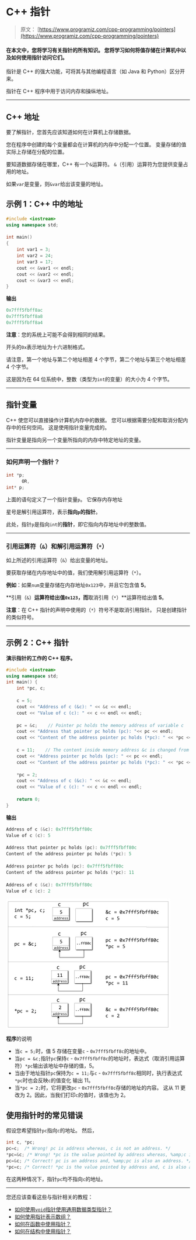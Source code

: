 # C++ 指针

> 原文： [https://www.programiz.com/cpp-programming/pointers](https://www.programiz.com/cpp-programming/pointers)

#### 在本文中，您将学习有关指针的所有知识。 您将学习如何将值存储在计算机中以及如何使用指针访问它们。

指针是 C++ 的强大功能，可将其与其他编程语言（如 Java 和 Python）区分开来。

指针在 C++ 程序中用于访问内存和操纵地址。

* * *

## C++ 地址

要了解指针，您首先应该知道如何在计算机上存储数据。

您在程序中创建的每个变量都会在计算机的内存中分配一个位置。 变量存储的值实际上存储在分配的位置。

要知道数据存储在哪里，C++ 有一个`&`运算符。 `&`（引用）运算符为您提供变量占用的地址。

如果`var`是变量，则`&var`给出该变量的地址。

## 示例 1：C++ 中的地址

```cpp
#include <iostream>
using namespace std;

int main()
{
    int var1 = 3;
    int var2 = 24;
    int var3 = 17;
    cout << &var1 << endl;
    cout << &var2 << endl;
    cout << &var3 << endl;
}
```

**输出**

```cpp
0x7fff5fbff8ac
0x7fff5fbff8a8
0x7fff5fbff8a4 
```

**注意**：您的系统上可能不会得到相同的结果。

开头的`0x`表示地址为十六进制格式。

请注意，第一个地址与第二个地址相差 4 个字节，第二个地址与第三个地址相差 4 个字节。

这是因为在 64 位系统中，整数（类型为`int`的变量）的大小为 4 个字节。

* * *

## 指针变量

C++ 使您可以直接操作计算机内存中的数据。 您可以根据需要分配和取消分配内存中的任何空间。 这是使用指针变量完成的。

指针变量是指向另一个变量所指向的内存中特定地址的变量。

* * *

### 如何声明一个指针？

```cpp
int *p;
      OR,
int* p;

```

上面的语句定义了一个指针变量`p`。 它保存内存地址

星号是解引用运算符，表示**指向`p`的指针**。

此处，指针`p`是指向`int`的**指针**，即它指向内存地址中的整数值。

* * *

### 引用运算符（`&`）和解引用运算符（`*`）

如上所述的引用运算符（`&`）给出变量的地址。

要获取存储在内存地址中的值，我们使用解引用运算符（`*`）。

**例如**：如果`num`变量存储在内存地址`0x123`中，并且它包含值 **5**。

**引用（`&`）**运算符给出值`0x123`，而**取消引用（`*`）**运算符给出值 **5**。

**注意**：在 C++ 指针的声明中使用的（`*`）符号不是取消引用指针。 只是创建指针的类似符号。

* * *

## 示例 2：C++ 指针

**演示指针的工作的 C++ 程序。**

```cpp
#include <iostream>
using namespace std;
int main() {
    int *pc, c;

    c = 5;
    cout << "Address of c (&c): " << &c << endl;
    cout << "Value of c (c): " << c << endl << endl;

    pc = &c;    // Pointer pc holds the memory address of variable c
    cout << "Address that pointer pc holds (pc): "<< pc << endl;
    cout << "Content of the address pointer pc holds (*pc): " << *pc << endl << endl;

    c = 11;    // The content inside memory address &c is changed from 5 to 11.
    cout << "Address pointer pc holds (pc): " << pc << endl;
    cout << "Content of the address pointer pc holds (*pc): " << *pc << endl << endl;

    *pc = 2; 
    cout << "Address of c (&c): " << &c << endl;
    cout << "Value of c (c): " << c << endl << endl;

    return 0;
}
```

**输出**

```cpp
Address of c (&c): 0x7fff5fbff80c
Value of c (c): 5

Address that pointer pc holds (pc): 0x7fff5fbff80c
Content of the address pointer pc holds (*pc): 5

Address pointer pc holds (pc): 0x7fff5fbff80c
Content of the address pointer pc holds (*pc): 11

Address of c (&c): 0x7fff5fbff80c
Value of c (c): 2
```

![Working of pointer in C++ programming](img/e684dfec76cdefbb14ae7627c7fe4d67.png "C++ pointer and address")

**程序**的说明

*   当`c = 5;`时，值 5 存储在变量`c` - `0x7fff5fbff8c`的地址中。
*   当`pc = &c;`指针`pc`保持`c` - `0x7fff5fbff8c`的地址时，表达式（取消引用运算符）`*pc`输出该地址中存储的值，5。
*   当由于地址指针`pc`保持为`c = 11;`与`c` - `0x7fff5fbff8c`相同时，执行表达式`*pc`时也会反映`c`的值变化 输出 11。
*   当`*pc = 2;`时，它将更改`pc` - `0x7fff5fbff8c`存储的地址的内容。 这从 11 更改为 2。因此，当我们打印`c`的值时，该值也为 2。

## 使用指针时的常见错误

假设您希望指针`pc`指向`c`的地址。 然后，

```cpp
int c, *pc;
pc=c;  /* Wrong! pc is address whereas, c is not an address. */
*pc=&c; /* Wrong! *pc is the value pointed by address whereas, %amp;c is an address. */
pc=&c; /* Correct! pc is an address and, %amp;pc is also an address. */
*pc=c; /* Correct! *pc is the value pointed by address and, c is also a value. */
```

在这两种情况下，指针`pc`均不指向`c`的地址。

* * *

您还应该查看这些与指针相关的教程：

*   [如何使用`void`指针使用通用数据类型指针？](/cpp-programming/pointer-void "C++ pointer to void")
*   [如何使用指针表示数组？](/cpp-programming/pointers-arrays "Represent array using pointer")
*   [如何在函数中使用指针？](/cpp-programming/pointers-function "Use pointers with functions")
*   [如何在结构中使用指针？](/cpp-programming/structure-pointer "C++ use pointers with structures")